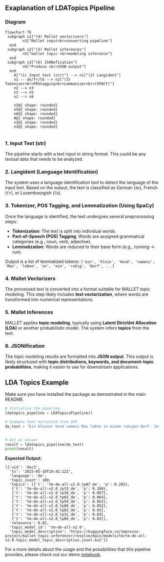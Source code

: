 ## Exaplanation of LDATopics Pipeline

### Diagram
```mermaid
flowchart TD
 subgraph s1["(4) Mallet vectorizers"]
        n3["Mallet input<br>converting pipeline"]
  end
 subgraph s2["(5) Mallet inferences"]
        n5["mallet topic <br>modeling inference"]
  end
 subgraph s3["(6) JSONafication"]
        n6["Produce <br>JSON output"]
  end
    A["(1) Input text (str)"] --> n1["(2) Langident"]
    n1 -- de/fr/lb --> n2["(3) Tokenizer<br>POStagging<br>Lemmanizer<br>(SPACY)"]
    n2 --> n3
    n3 --> n5
    s2 --> n6

    n3@{ shape: rounded}
    n5@{ shape: rounded}
    n6@{ shape: rounded}
    A@{ shape: rounded}
    n1@{ shape: rounded}
    n2@{ shape: rounded}


```
### 1. Input Text (str)
The pipeline starts with a text input in string format. This could be any textual data that needs to be analyzed.

### 2. Langident (Language Identification)
The system uses a language identification tool to detect the language of the input text. Based on the output, the text is classified as German (`de`), French (`fr`), or Luxembourgish (`lb`).

### 3. Tokenizer, POS Tagging, and Lemmatization (Using SpaCy)
Once the language is identified, the text undergoes several preprocessing steps:
- **Tokenization**: The text is split into individual words.
- **Part-of-Speech (POS) Tagging**: Words are assigned grammatical categories (e.g., noun, verb, adjective).
- **Lemmatization**: Words are reduced to their base form (e.g., *running* → *run*).

Output is a list of lemmatized tokens: `['ein', 'klein', 'Hund', 'namens', 'Max', 'leben', 'in', 'ein', 'ruhig', 'Dorf', ...]`

### 4. Mallet Vectorizers
The processed text is converted into a format suitable for MALLET topic modeling. This step likely includes **text vectorization**, where words are transformed into numerical representations.

### 5. Mallet Inferences
MALLET applies **topic modeling**, typically using **Latent Dirichlet Allocation (LDA)** or another probabilistic model. The system infers **topics** from the text.

### 6. JSONification
The topic modeling results are formatted into **JSON output**. This output is likely structured with **topic distributions, keywords, and document-topic probabilities**, making it easier to use for downstream applications.


## LDA Topics Example
Make sure you have installed the package as demostrated in the main README. 

```python
# Initialize the pipeline
ldatopics_pipeline = LDATopicsPipeline()

# Example text extracted from OCR
de_text = "Ein kleiner Hund namens Max lebte in einem ruhigen Dorf. Jeden Tag rannte er durch die Straßen und spielte mit den Kindern. Eines Tages fand er einen geheimen Garten, den niemand kannte. Max entschied sich, den Garten zu erkunden und entdeckte viele schöne Blumen und Tiere. Von diesem Tag an besuchte er den Garten jeden Nachmittag."
     

# Get an answer
result = ldatopics_pipeline(de_text)
print(result)
```
**Expected Output:**
```
[{'uid': 'doc3',
  'ts': '2025-05-10T10:42:12Z',
  'language': 'de',
  'topic_count': 100,
  'topics': [{'t': 'tm-de-all-v2.0_tp87_de', 'p': 0.202},
   {'t': 'tm-de-all-v2.0_tp33_de', 'p': 0.108},
   {'t': 'tm-de-all-v2.0_tp30_de', 'p': 0.097},
   {'t': 'tm-de-all-v2.0_tp65_de', 'p': 0.064},
   {'t': 'tm-de-all-v2.0_tp59_de', 'p': 0.052},
   {'t': 'tm-de-all-v2.0_tp80_de', 'p': 0.052},
   {'t': 'tm-de-all-v2.0_tp02_de', 'p': 0.03},
   {'t': 'tm-de-all-v2.0_tp31_de', 'p': 0.03},
   {'t': 'tm-de-all-v2.0_tp66_de', 'p': 0.03}],
  'relevance': 0.02,
  'topic_model_id': 'tm-de-all-v2.0',
  'topic_model_description': 'https://huggingface.co/impresso-project/mallet-topic-inferencer/resolve/main/models/tm/tm-de-all-v2.0.topic_model_topic_description.jsonl.bz2'}]
```

For a more details about the usage and the possibilities that this pipeline provides, please check out our demo [notebook](https://github.com/impresso/impresso-datalab-notebooks/blob/main/annotate/ldatopics_pipeline_demo.ipynb). 